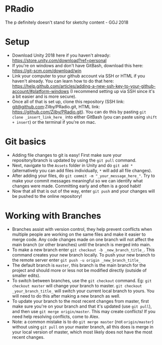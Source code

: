 # PRadio
The p definitely doesn't stand for sketchy content - GGJ 2018

# Setup
- Download Unity 2018 here if you haven't already: https://store.unity.com/download?ref=personal
- If you're on windows and don't have GitBash, download this here: https://git-scm.com/download/win
- Link your computer to your github account via SSH or HTML if you haven't already. You can learn how to do that here: https://help.github.com/articles/adding-a-new-ssh-key-to-your-github-account/#platform-windows (I recommend setting up via SSH since it's a bit easier and is more secure). 
- Once all of that is set up, clone this repository (SSH link: git@github.com:Zilby/PRadio.git, HTML link: https://github.com/Zilby/PRadio.git). You can do this by pasting `git clone _insert_link_here_` into either GitBash (you can paste using `shift + insert`) or the terminal if you're on mac. 

# Git basics
- Adding file changes to git is easy! First make sure your repository/branch is updated by using the `git pull` command. 
- Next, navigate to the `Assets` folder in Unity and do `git add *` (alternatively you can add files individually, `*` will add all file changes). 
- After adding your files, do `git commit -m "_your_message_here_"`. Try to make your commit messages meaningful so we can identify what changes were made. Committing early and often is a good habit!
- Now that all that is out of the way, enter `git push` and your changes will be pushed to the online repository!

# Working with Branches
- Branches assist with version control, they help prevent conflicts when multiple people are working on the same files and make it easier to merge code. Any code changes made on one branch will not affect the main branch (or other branches) until the branch is merged into main. 
- To make a new branch enter `git checkout -b _new_branch_title_`. This command creates your new branch locally. To push your new branch to the remote server enter `git push -u origin _new_branch_title_`
- The default branch is `master`, this branch is the main branch for the project and should more or less not be modified directly (outside of smaller edits). 
- To switch between branches, use the `git checkout` command. Eg: `git checkout master` will change your branch to master. `git checkout _your_branch_title_` will switch your current local branch to yours. You will need to do this after making a new branch as well. 
- To update your branch to the most recent changes from master, first make sure you're on your branch and that it's updated (use `git pull`), and then use `git merge origin/master`. This may create conflicts! If you need help resolving conflicts, come to Alex. 
- Note: a common mistake is to do `git merge master` (not `origin/master`) without using `git pull` on your master branch, all this does is merge in your local version of master, which most likely does not have the most recent changes. 
